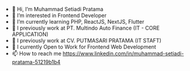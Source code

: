 - 👋 Hi, I’m Muhammad Setiadi Pratama
- 👀 I’m interested in Frontend Developer
- 🌱 I’m currently learning PHP, ReactJS, NextJS, Flutter
- :office: I previously work at PT. Multindo Auto Finance (IT - CORE APPLICATION)
- :office: I previously work at CV. PUTMASARI PRATAMA (IT STAFT)
- :office: I currently Open to Work for Frontend Web Development
- 📫 How to reach me https://www.linkedin.com/in/muhammad-setiadi-pratama-51219b1b4
<!--- 💞️ I’m looking to collaborate on ... --->

<!---
idaitesamatarp/idaitesamatarp is a ✨ special ✨ repository because its `README.md` (this file) appears on your GitHub profile.
You can click the Preview link to take a look at your changes.
--->
